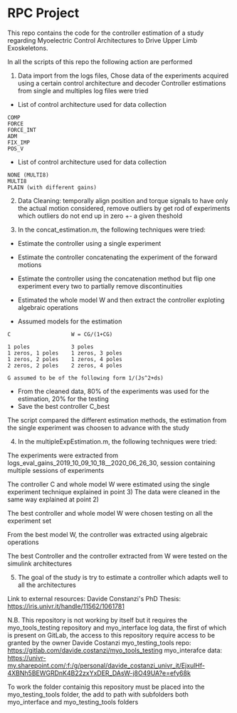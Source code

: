 # RPC Project
This repo contains the code for the controller estimation of a study regarding 
Myoelectric Control Architectures to Drive Upper Limb Exoskeletons.

In all the scripts of this repo the following action are performed

1) Data import from the logs files, 
Chose data of the experiments acquired using a certain control architecture and decoder
Controller estimations from single and multiples log files were tried

* List of control architecture used for data collection
```    
COMP               
FORCE
FORCE_INT           
ADM
FIX_IMP
POS_V           
```

* List of control architecture used for data collection
```
NONE (MULTI8)
MULTI8
PLAIN (with different gains)
```

2) Data Cleaning: temporally align position and torque signals to have only the actual motion considered, remove outliers by get rod of experiments which outliers do not end up in zero +- a given theshold

3) In the concat_estimation.m, the following techniques were tried:

* Estimate the controller using a single experiment
* Estimate the controller concatenating the experiment of the forward motions
* Estimate the controller using the concatenation method but flip one experiment every two to partially remove discontinuities
* Estimated the whole model W and then extract the controller exploting algebraic operations

* Assumed models for the estimation
```
C                   W = CG/(1+CG)

1 poles             3 poles
1 zeros, 1 poles    1 zeros, 3 poles
1 zeros, 2 poles    1 zeros, 4 poles
2 zeros, 2 poles    2 zeros, 4 poles 

G assumed to be of the following form 1/(Js^2+ds)
```   

* From the cleaned data, 80% of the experiments was used for the estimation, 20% for the testing
* Save the best controller C_best
 
The script compared the different estimation methods, the estimation from the single experiment was choosen to advance with the study

4) In the multipleExpEstimation.m, the following techniques were tried:

The experiments were extracted from logs_eval_gains_2019_10_09_10_18__2020_06_26_30, session containing multiple sessions of experiments

The controller C and whole model W were estimated using the single experiment technique explained in point 3)
The data were cleaned in the same way explained at point 2)

The best controller and whole model W were chosen testing on all the experiment set

From the best model W, the controller was extracted using algebraic operations

The best Controller and the controller extracted from W were tested on the simulink architectures
 
5) The goal of the study is try to estimate a controller which adapts well to all the architectures

Link to external resources: 
Davide Constanzi's PhD Thesis: https://iris.univr.it/handle/11562/1061781

N.B. This repository is not working by itself but it requires the myo_tools_testing
repository and  myo_interface log data, the first of which is present on GitLab, 
the access to this repository require access to be granted by the owner Davide Costanzi
myo_testing_tools repo: https://gitlab.com/davide.costanzi/myo_tools_testing
myo_interafce data: https://univr-my.sharepoint.com/:f:/g/personal/davide_costanzi_univr_it/EjxulHf-4XBNh5BEWGRDnK4B22zxYxDER_DAsW-j8O49UA?e=efy68k

To work the folder containig this repository must be placed into the myo_testing_tools folder,
the add to path with subfolders both myo_interface and myo_testing_tools folders
